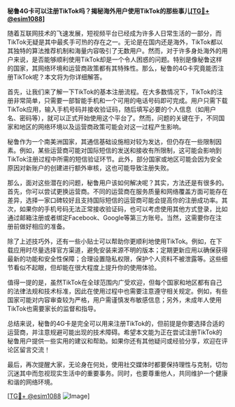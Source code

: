 **秘鲁4G卡可以注册TikTok吗？揭秘海外用户使用TikTok的那些事儿[[TG💪+ @esim1088](https://t.me/s/esim1088)]**

随着互联网技术的飞速发展，短视频平台已经成为许多人日常生活的一部分，而TikTok无疑是其中最炙手可热的存在之一。无论是在国内还是海外，TikTok都以其独特的算法推荐机制和海量内容吸引了无数用户。然而，对于许多身处海外的用户来说，是否能够顺利使用TikTok却是一个令人困惑的问题。特别是像秘鲁这样的国家，其网络环境和运营商政策都有其特殊性。那么，秘鲁的4G卡究竟能否注册TikTok呢？本文将为你详细解答。

首先，让我们来了解一下TikTok的基本注册流程。在大多数情况下，TikTok的注册非常简单，只需要一部智能手机和一个可用的电话号码即可完成。用户只需下载TikTok应用，输入手机号码并接收验证码，随后填写必要的个人信息（如用户名、密码等），就可以正式开始使用这个平台了。然而，问题的关键在于，不同国家和地区的网络环境以及运营商政策可能会对这一过程产生影响。

秘鲁作为一个南美洲国家，其通信基础设施相对较为发达，但仍存在一些限制因素。例如，某些运营商可能对国际短信的发送和接收有所限制，这可能会影响到TikTok注册过程中所需的短信验证环节。此外，部分国家或地区可能会因为安全原因对新账户的创建进行额外审核，这也可能导致注册失败。

那么，面对这些潜在的问题，秘鲁用户该如何解决呢？其实，方法还是有很多的。首先，你可以尝试更换运营商。不同的运营商在服务质量和网络覆盖方面可能存在差异，选择一家口碑较好且支持国际短信的运营商可能会提高你的注册成功率。其次，如果你的手机号码无法正常接收验证码，也可以考虑使用其他方式登录，比如通过邮箱注册或者绑定Facebook、Google等第三方账号。当然，这需要你在注册前做好相应的准备。

除了上述技巧外，还有一些小贴士可以帮助你更顺利地使用TikTok。例如，在下载应用时尽量选择官方渠道，避免安装来源不明的版本；定期更新应用以确保获得最新的功能和安全性保障；合理设置隐私权限，保护个人资料不被泄露等。这些细节看似不起眼，但却能在很大程度上提升你的使用体验。

值得一提的是，虽然TikTok在全球范围内广受欢迎，但每个国家和地区都有自己的法律法规和技术标准，因此在使用过程中也需要注意遵守相关规定。例如，有些国家可能对内容审查较为严格，用户需谨慎发布敏感信息；另外，未成年人使用TikTok也需要家长的监督和指导。

总结来说，秘鲁的4G卡是完全可以用来注册TikTok的，但前提是你要选择合适的运营商，并注意规避可能出现的技术障碍。希望本文能为正在尝试注册TikTok的秘鲁用户提供一些实用的建议和帮助。如果你还有其他疑问或经验分享，欢迎在评论区留言交流！

最后，再次提醒大家，无论身在何处，使用社交媒体时都要保持理性与克制，切勿沉迷其中而忽视现实生活中的重要事务。同时，也要尊重他人，共同维护一个健康和谐的网络环境。

[[TG💪+ @esim1088](https://t.me/s/esim1088) ![Image](https://i.postimg.cc/4NQfJmqS/Snipaste-2025-05-13-00-14-12.png)]